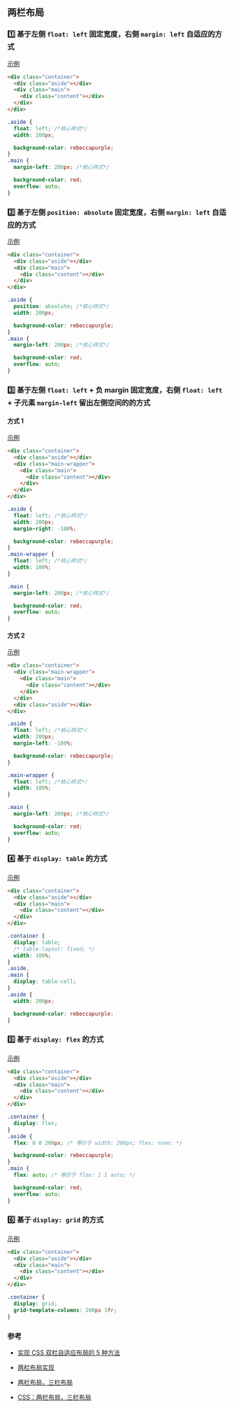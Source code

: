 ## 两栏布局

### :one: 基于左侧 `float: left` 固定宽度，右侧 `margin: left` 自适应的方式

[示例](https://github.com/savoygu/blog/tree/master/%E9%9D%A2%E8%AF%95/CSS/%E4%B8%A4%E6%A0%8F%E5%B8%83%E5%B1%80/float-margin.html)

```html
<div class="container">
  <div class="aside"></div>
  <div class="main">
    <div class="content"></div>
  </div>
</div>
```

```css
.aside {
  float: left; /*核心样式*/
  width: 200px;

  background-color: rebeccapurple;
}
.main {
  margin-left: 200px; /*核心样式*/

  background-color: red;
  overflow: auto;
}
```

### :two: 基于左侧 `position: absolute` 固定宽度，右侧 `margin: left` 自适应的方式

[示例](https://github.com/savoygu/blog/tree/master/%E9%9D%A2%E8%AF%95/CSS/%E4%B8%A4%E6%A0%8F%E5%B8%83%E5%B1%80/absolute-margin.html)

```html
<div class="container">
  <div class="aside"></div>
  <div class="main">
    <div class="content"></div>
  </div>
</div>
```

```css
.aside {
  position: absolute; /*核心样式*/
  width: 200px;

  background-color: rebeccapurple;
}
.main {
  margin-left: 200px; /*核心样式*/

  background-color: red;
  overflow: auto;
}
```

### :three: 基于左侧 `float: left` + 负 margin 固定宽度，右侧 `float: left` + 子元素 `margin-left` 留出左侧空间的的方式

#### 方式 1

[示例](https://github.com/savoygu/blog/tree/master/%E9%9D%A2%E8%AF%95/CSS/%E4%B8%A4%E6%A0%8F%E5%B8%83%E5%B1%80/margin-float-2.html)

```html
<div class="container">
  <div class="aside"></div>
  <div class="main-wrapper">
    <div class="main">
      <div class="content"></div>
    </div>
  </div>
</div>
```

```css
.aside {
  float: left; /*核心样式*/
  width: 200px;
  margin-right: -100%;

  background-color: rebeccapurple;
}
.main-wrapper {
  float: left; /*核心样式*/
  width: 100%;
}

.main {
  margin-left: 200px; /*核心样式*/

  background-color: red;
  overflow: auto;
}
```

#### 方式 2

[示例](https://github.com/savoygu/blog/tree/master/%E9%9D%A2%E8%AF%95/CSS/%E4%B8%A4%E6%A0%8F%E5%B8%83%E5%B1%80/margin-float.html)

```html
<div class="container">
  <div class="main-wrapper">
    <div class="main">
      <div class="content"></div>
    </div>
  </div>
  <div class="aside"></div>
</div>
```

```css
.aside {
  float: left; /*核心样式*/
  width: 200px;
  margin-left: -100%;

  background-color: rebeccapurple;
}

.main-wrapper {
  float: left; /*核心样式*/
  width: 100%;
}

.main {
  margin-left: 200px; /*核心样式*/

  background-color: red;
  overflow: auto;
}
```

### :four: 基于 `display: table` 的方式

[示例](https://github.com/savoygu/blog/tree/master/%E9%9D%A2%E8%AF%95/CSS/%E4%B8%A4%E6%A0%8F%E5%B8%83%E5%B1%80/table.html)

```html
<div class="container">
  <div class="aside"></div>
  <div class="main">
    <div class="content"></div>
  </div>
</div>
```

```css
.container {
  display: table;
  /* table-layout: fixed; */
  width: 100%;
}
.aside,
.main {
  display: table-cell;
}
.aside {
  width: 200px;

  background-color: rebeccapurple;
}
```

### :five: 基于 `display: flex` 的方式

[示例](https://github.com/savoygu/blog/tree/master/%E9%9D%A2%E8%AF%95/CSS/%E4%B8%A4%E6%A0%8F%E5%B8%83%E5%B1%80/flex.html)

```html
<div class="container">
  <div class="aside"></div>
  <div class="main">
    <div class="content"></div>
  </div>
</div>
```

```css
.container {
  display: flex;
}
.aside {
  flex: 0 0 200px; /* 等价于 width: 200px; flex: none; */

  background-color: rebeccapurple;
}
.main {
  flex: auto; /* 等价于 flex: 1 1 auto; */

  background-color: red;
  overflow: auto;
}
```

### :six: 基于 `display: grid` 的方式

[示例](https://github.com/savoygu/blog/tree/master/%E9%9D%A2%E8%AF%95/CSS/%E4%B8%A4%E6%A0%8F%E5%B8%83%E5%B1%80/grid.html)

```html
<div class="container">
  <div class="aside"></div>
  <div class="main">
    <div class="content"></div>
  </div>
</div>
```

```css
.container {
  display: grid;
  grid-template-columns: 200px 1fr;
}
```

### 参考

- [实现 CSS 双栏自适应布局的 5 种方法](https://www.mifengjc.com/css-layout/css-layout-two-columns-liquid-width.html)

- [两栏布局实现](https://dingxx.im/2020/04/03/2020-04-two-column-layout/)

- [两栏布局，三栏布局](https://blog.csdn.net/crystal6918/article/details/55224670)

- [CSS：两栏布局，三栏布局](https://blog.csdn.net/crystal6918/article/details/55224670)
